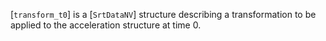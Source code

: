 [`transform_t0`] is a [`SrtDataNV`] structure describing a
transformation to be applied to the acceleration structure at time 0.